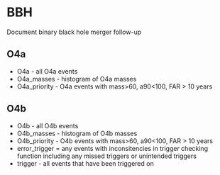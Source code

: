 # BBH
Document binary black hole merger follow-up

## O4a
- O4a - all O4a events
- O4a_masses - histogram of O4a masses
- O4a_priority - O4a events with mass>60, a90<100, FAR > 10 years


## O4b
- O4b - all O4b events
- O4b_masses - histogram of O4b masses
- O4b_priority - O4b events with mass>60, a90<100, FAR > 10 years
- error_trigger = any events with inconsitencies in trigger checking function including any missed triggers or unintended triggers
- trigger - all events that have been triggered on